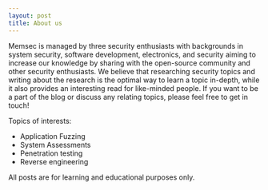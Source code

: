 ```yaml
---
layout: post
title: About us
---
```


Memsec is managed by three security enthusiasts with backgrounds in system security, software development, electronics, and security aiming to increase our knowledge by sharing with the open-source community and other security enthusiasts. We believe that researching security topics and writing about the research is the optimal way to learn a topic in-depth, while it also provides an interesting read for like-minded people. If you want to be a part of the blog or discuss any relating topics, please feel free to get in touch!

Topics of interests:
 - Application Fuzzing
 - System Assessments
 - Penetration testing
 - Reverse engineering

All posts are for learning and educational purposes only.



